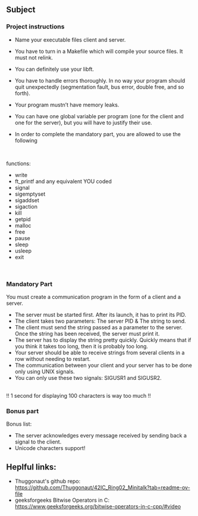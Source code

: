 ## Subject

### Project instructions

- Name your executable files client and server.
- You have to turn in a Makefile which will compile your source files. It must not relink.
- You can definitely use your libft.
- You have to handle errors thoroughly. In no way your program should quit unexpectedly (segmentation fault, bus error, double free, and so forth).
- Your program mustn’t have memory leaks.
- You can have one global variable per program (one for the client and one for the server), but you will have to justify their use.
- In order to complete the mandatory part, you are allowed to use the following

  <br>

functions:
- write
- ft_printf and any equivalent YOU coded
- signal
- sigemptyset
- sigaddset
- sigaction
- kill
- getpid
- malloc
- free
- pause
- sleep
- usleep
- exit

<br>

### Mandatory Part

You must create a communication program in the form of a client and a server.
- The server must be started first. After its launch, it has to print its PID.
- The client takes two parameters: The server PID & The string to send.
- The client must send the string passed as a parameter to the server. Once the string has been received, the server must print it.
- The server has to display the string pretty quickly. Quickly means that if you think it takes too long, then it is probably too long.
- Your server should be able to receive strings from several clients in a row without needing to restart.
- The communication between your client and your server has to be done only using UNIX signals.
- You can only use these two signals: SIGUSR1 and SIGUSR2.

<br>
!! 1 second for displaying 100 characters is way too much !!
<br>

### Bonus part

Bonus list:
- The server acknowledges every message received by sending back a signal to the client.
- Unicode characters support!

## Heplful links: 
- Thuggonaut's github repo: https://github.com/Thuggonaut/42IC_Ring02_Minitalk?tab=readme-ov-file
- geeksforgeeks Bitwise Operators in C: https://www.geeksforgeeks.org/bitwise-operators-in-c-cpp/#video
